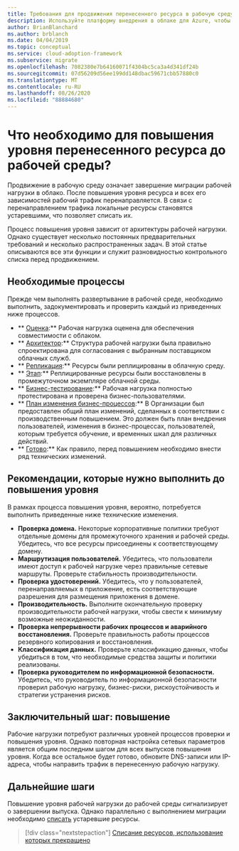 ```yaml
---
title: Требования для продвижения перенесенного ресурса в рабочую среду
description: Используйте платформу внедрения в облаке для Azure, чтобы понять общие задачи и стандартные необходимые компоненты для повышения уровня перенесенного ресурса в рабочую среду.
author: BrianBlanchard
ms.author: brblanch
ms.date: 04/04/2019
ms.topic: conceptual
ms.service: cloud-adoption-framework
ms.subservice: migrate
ms.openlocfilehash: 7082380e7b64160071f4304bc5ca3a4d341df24b
ms.sourcegitcommit: 07d56209d56ee199dd148dbac59671cbb57880c0
ms.translationtype: MT
ms.contentlocale: ru-RU
ms.lasthandoff: 08/26/2020
ms.locfileid: "88884680"
---
```

# <a name="what-is-required-to-promote-a-migrated-resource-to-production"></a>Что необходимо для повышения уровня перенесенного ресурса до рабочей среды?

Продвижение в рабочую среду означает завершение миграции рабочей нагрузки в облако. После повышения уровня ресурса и всех его зависимостей рабочий трафик перенаправляется. В связи с перенаправлением трафика локальные ресурсы становятся устаревшими, что позволяет списать их.

Процесс повышения уровня зависит от архитектуры рабочей нагрузки. Однако существует несколько постоянных предварительных требований и несколько распространенных задач. В этой статье описываются все эти функции и служит разновидностью контрольного списка перед продвижением.

## <a name="prerequisite-processes"></a>Необходимые процессы

Прежде чем выполнять развертывание в рабочей среде, необходимо выполнить, задокументировать и проверить каждый из приведенных ниже процессов.

- ** [Оценка](../assess/index.md):** Рабочая нагрузка оценена для обеспечения совместимости с облаком.
- ** [Архитектор](../assess/architect.md):** Структура рабочей нагрузки была правильно спроектирована для согласования с выбранным поставщиком облачных служб.
- ** [Репликация](../migrate/replicate.md):** Ресурсы были реплицированы в облачную среду.
- ** [Этап](../migrate/stage.md):** Реплицированные ресурсы были восстановлены в промежуточном экземпляре облачной среды.
- ** [Бизнес-тестирование](./business-test.md):** Рабочая нагрузка полностью протестирована и проверена бизнес-пользователями.
- ** [План изменения бизнес-процессов](./business-change-plan.md):** В Организации был предоставлен общий план изменений, сделанных в соответствии с производственным повышением. Это должен быть план внедрения пользователей, изменения в бизнес-процессах, пользователей, которым требуется обучение, и временных шкал для различных действий.
- ** [Готово](./ready.md):** Как правило, перед повышением необходимо внести ряд технических изменений.

## <a name="best-practices-to-execute-prior-to-promotion"></a>Рекомендации, которые нужно выполнить до повышения уровня

В рамках процесса повышения уровня, вероятно, потребуется выполнить приведенные ниже технические изменения.

- **Проверка домена.** Некоторые корпоративные политики требуют отдельные домены для промежуточного хранения и рабочей среды. Убедитесь, что все ресурсы присоединены к соответствующему домену.
- **Маршрутизация пользователей.** Убедитесь, что пользователи имеют доступ к рабочей нагрузке через правильные сетевые маршруты. Проверьте стабильность производительности.
- **Проверка удостоверений.** Убедитесь, что у пользователей, перенаправляемых в приложение, есть соответствующие разрешения для размещения приложения в домене.
- **Производительность.** Выполните окончательную проверку производительности рабочей нагрузки, чтобы свести к минимуму возможные неожиданности.
- **Проверка непрерывности рабочих процессов и аварийного восстановления.** Проверьте правильность работы процессов резервного копирования и восстановления.
- **Классификация данных.** Проверьте классификацию данных, чтобы убедиться в том, что необходимые средства защиты и политики реализованы.
- **Проверка руководителем по информационной безопасности.** Убедитесь, что руководитель по информационной безопасности проверил рабочую нагрузку, бизнес-риски, рискоустойчивость и стратегии устранения рисков.

## <a name="final-step-promote"></a>Заключительный шаг: повышение

Рабочие нагрузки потребуют различных уровней процессов проверки и повышения уровня. Однако повторная настройка сетевых параметров является общим последним шагом для всех выпусков повышения уровня. Когда все остальное будет готово, обновите DNS-записи или IP-адреса, чтобы направить трафик в перенесенную рабочую нагрузку.

## <a name="next-steps"></a>Дальнейшие шаги

Повышение уровня рабочей нагрузки до рабочей среды сигнализирует о завершении выпуска. Однако параллельно с выполнением миграции необходимо [списать](./decommission.md) устаревшие ресурсы.

> [!div class="nextstepaction"]
> [Списание ресурсов, использование которых прекращено](./decommission.md)
